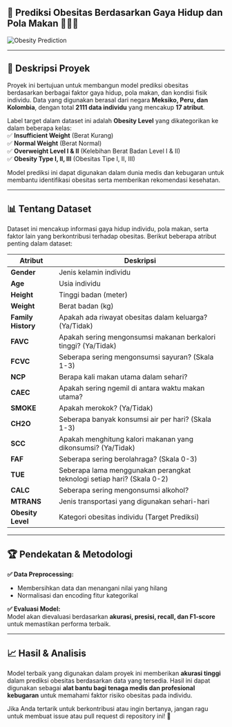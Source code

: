 ## 📌 **Prediksi Obesitas Berdasarkan Gaya Hidup dan Pola Makan** 🏋️‍♂️🍎

![Obesity Prediction]([https://www.obesity.org/wp-content/uploads/2020/05/obesity_image.jpg](https://www.istockphoto.com/id/foto-foto/obesitas))  

---

## 📝 **Deskripsi Proyek**
Proyek ini bertujuan untuk membangun model prediksi obesitas berdasarkan berbagai faktor gaya hidup, pola makan, dan kondisi fisik individu. Data yang digunakan berasal dari negara **Meksiko, Peru, dan Kolombia**, dengan total **2111 data individu** yang mencakup **17 atribut**. 

Label target dalam dataset ini adalah **Obesity Level** yang dikategorikan ke dalam beberapa kelas:  
✅ **Insufficient Weight** (Berat Kurang)  
✅ **Normal Weight** (Berat Normal)  
✅ **Overweight Level I & II** (Kelebihan Berat Badan Level I & II)  
✅ **Obesity Type I, II, III** (Obesitas Tipe I, II, III)  

Model prediksi ini dapat digunakan dalam dunia medis dan kebugaran untuk membantu identifikasi obesitas serta memberikan rekomendasi kesehatan.

---

## 📊 **Tentang Dataset**
Dataset ini mencakup informasi gaya hidup individu, pola makan, serta faktor lain yang berkontribusi terhadap obesitas. Berikut beberapa atribut penting dalam dataset:

| **Atribut**        | **Deskripsi** |
|-------------------|--------------|
| **Gender**        | Jenis kelamin individu |
| **Age**          | Usia individu |
| **Height**       | Tinggi badan (meter) |
| **Weight**       | Berat badan (kg) |
| **Family History** | Apakah ada riwayat obesitas dalam keluarga? (Ya/Tidak) |
| **FAVC**         | Apakah sering mengonsumsi makanan berkalori tinggi? (Ya/Tidak) |
| **FCVC**         | Seberapa sering mengonsumsi sayuran? (Skala 1-3) |
| **NCP**          | Berapa kali makan utama dalam sehari? |
| **CAEC**         | Apakah sering ngemil di antara waktu makan utama? |
| **SMOKE**        | Apakah merokok? (Ya/Tidak) |
| **CH2O**         | Seberapa banyak konsumsi air per hari? (Skala 1-3) |
| **SCC**          | Apakah menghitung kalori makanan yang dikonsumsi? (Ya/Tidak) |
| **FAF**          | Seberapa sering berolahraga? (Skala 0-3) |
| **TUE**          | Seberapa lama menggunakan perangkat teknologi setiap hari? (Skala 0-2) |
| **CALC**         | Seberapa sering mengonsumsi alkohol? |
| **MTRANS**       | Jenis transportasi yang digunakan sehari-hari |
| **Obesity Level** | Kategori obesitas individu (Target Prediksi) |

---

## 🏆 **Pendekatan & Metodologi**
**✅ Data Preprocessing:**  
- Membersihkan data dan menangani nilai yang hilang  
- Normalisasi dan encoding fitur kategorikal  


**✅ Evaluasi Model:**  
Model akan dievaluasi berdasarkan **akurasi, presisi, recall, dan F1-score** untuk memastikan performa terbaik.

---

## 📈 **Hasil & Analisis**
Model terbaik yang digunakan dalam proyek ini memberikan **akurasi tinggi** dalam prediksi obesitas berdasarkan data yang tersedia. Hasil ini dapat digunakan sebagai **alat bantu bagi tenaga medis dan profesional kebugaran** untuk memahami faktor risiko obesitas pada individu.

Jika Anda tertarik untuk berkontribusi atau ingin bertanya, jangan ragu untuk membuat issue atau pull request di repository ini! 🚀
